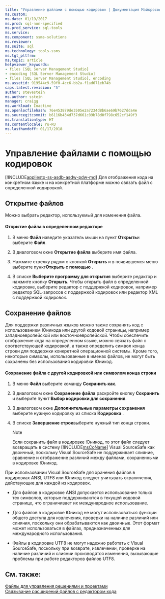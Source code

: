 ```yaml
---
title: "Управление файлами с помощью кодировок | Документация Майкрософт"
ms.custom: 
ms.date: 01/19/2017
ms.prod: sql-non-specified
ms.prod_service: sql-tools
ms.service: 
ms.component: ssms-solutions
ms.reviewer: 
ms.suite: sql
ms.technology: tools-ssms
ms.tgt_pltfrm: 
ms.topic: article
helpviewer_keywords:
- files [SQL Server Management Studio]
- encoding [SQL Server Management Studio]
- files [SQL Server Management Studio], encoding
ms.assetid: 919544c9-59f0-4cc6-bb2a-f1ad671eb74b
caps.latest.revision: "5"
author: stevestein
ms.author: sstein
manager: craigg
ms.workload: Inactive
ms.openlocfilehash: 76e453879de3505e2a7234d8b6ae69b7627dda4e
ms.sourcegitcommit: b6116b434d737d661c09b78d0f798c652cf149f3
ms.translationtype: HT
ms.contentlocale: ru-RU
ms.lasthandoff: 01/17/2018
---
```

# <a name="manage-files-with-encoding"></a>Управление файлами с помощью кодировок
[!INCLUDE[appliesto-ss-asdb-asdw-pdw-md](../../includes/appliesto-ss-asdb-asdw-pdw-md.md)] Для отображения кода на конкретном языке и на конкретной платформе можно связать файл с определенной кодировкой.  
  
## <a name="opening-files"></a>Открытие файлов  
Можно выбрать редактор, используемый для изменения файла.  
  
#### <a name="to-open-a-file-with-a-specific-editor"></a>Открытие файла в определенном редакторе  
  
1.  В меню **Файл** наведите указатель мыши на пункт **Открыть**и выберите **Файл**.  
  
2.  В диалоговом окне **Открытие файла** выберите имя файла.  
  
3.  Нажмите стрелку рядом с кнопкой **Открыть** и в появившемся меню выберите пункт**Открыть с помощью** .  
  
4.  В списке **Выберите программу для открытия** выберите редактор и нажмите кнопку **Открыть**. Чтобы открыть файл в определенной кодировке, выберите редактор с поддержкой кодировок, например редактор SQL-запросов с поддержкой кодировок или редактор XML с поддержкой кодировок.  
  
## <a name="saving-files"></a>Сохранение файлов  
Для поддержки различных языков можно также сохранять код с использованием Юникода или другой кодовой страницы, например западноевропейской или восточноевропейской. Чтобы обеспечить отображение кода на определенном языке, можно связать файл с соответствующей кодировкой, а также определить символ конца строки для поддержки конкретной операционной системы. Кроме того, некоторые символы, использованные в именах файлов, не могут быть сохранены без использования кодировки Юникод.  
  
#### <a name="to-save-a-file-with-a-different-encoding-or-line-ending-type"></a>Сохранение файла с другой кодировкой или символом конца строки  
  
1.  В меню **Файл** выберите команду **Сохранить <filename> как**.  
  
2.  В диалоговом окне **Сохранение файла** раскройте кнопку **Сохранить** и выберите пункт **Выбор кодировки для сохранения**.  
  
3.  В диалоговом окне **Дополнительные параметры сохранения** выберите нужную кодировку из списка **Кодировка** .  
  
4.  В списке **Завершение строк**выберите нужный тип конца строки.  
  
    > [!NOTE]  
    > Если сохранить файл в кодировке Юникод, то этот файл следует возвращать в систему [!INCLUDE[msCoName](../../includes/msconame_md.md)] Visual SourceSafe как двоичный, поскольку Visual SourceSafe не поддерживает слияние, сравнение и отображение различий между файлами, сохраненными в кодировке Юникод.  
  
При использовании Visual SourceSafe для хранения файлов в кодировках ANSI, UTF8 или Юникод следует учитывать ограничения, действующие для каждой из кодировок.  
  
-   Для файлов в кодировке ANSI допускается использование только тех символов, которые поддерживаются в текущей кодовой странице, что ограничивает их международное использование.  
  
-   Для файлов в кодировке Юникод не могут использоваться функции общего доступа для извлечения, проверки на наличие различий или слияния, поскольку они обрабатываются как двоичные. Этот формат может использоваться в файлах, предназначенных для международного использования.  
  
-   Файлы в кодировке UTF8 не могут надежно работать с Visual SourceSafe, поскольку при возврате, извлечении, проверке на наличие различий и слиянии производятся изменения, вызывающие проблемы при работе редакторов файлов UTF8.  
  
## <a name="see-also"></a>См. также:  
[Файлы для управления решениями и проектами](../../ssms/solution/files-that-manage-solutions-and-projects.md)  
[Связывание расширений файлов с редактором кода](http://msdn.microsoft.com/en-us/193630f4-93de-4950-8f36-68702531f925)  
  
